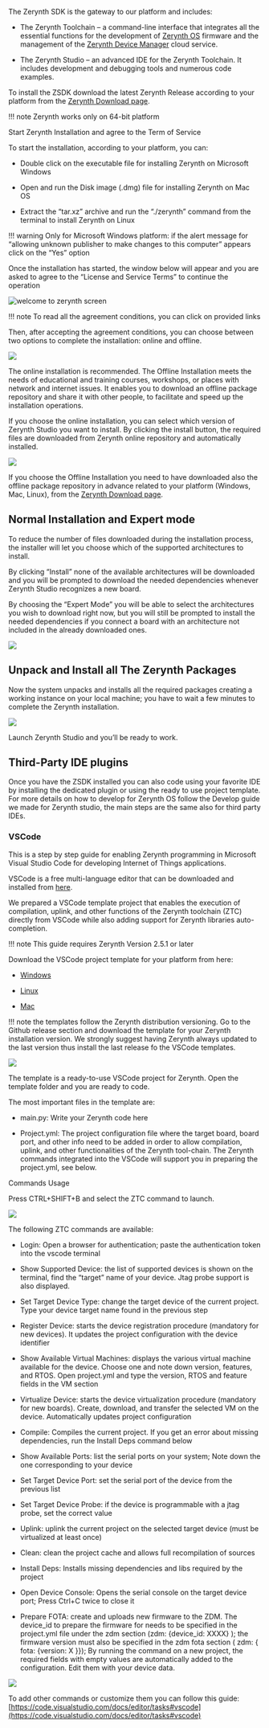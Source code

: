 The Zerynth SDK is the gateway to our platform and includes:

-   The Zerynth Toolchain – a command-line interface that integrates all the essential functions for the development of [Zerynth OS](https://www.zerynth.com/zos/) firmware and the management of the [Zerynth Device Manager](https://www.zerynth.com/zdm) cloud service.
    
-   The Zerynth Studio – an advanced IDE for the Zerynth Toolchain. It includes development and debugging tools and numerous code examples.
    

  

To install the ZSDK download the latest Zerynth Release according to your platform from the [Zerynth Download page](https://www.zerynth.com/zsdk/). 

!!! note
	Zerynth works only on 64-bit platform

Start Zerynth Installation and agree to the Term of Service

To start the installation, according to your platform, you can:

-   Double click on the executable file for installing Zerynth on Microsoft Windows
    
-   Open and run the Disk image (.dmg) file for installing Zerynth on Mac OS
    
-   Extract the “tar.xz” archive and run the “./zerynth” command from the terminal to install Zerynth on Linux
    

  

!!! warning
	Only for Microsoft Windows platform: if the alert message for “allowing unknown publisher to make changes to this computer” appears click on the “Yes” option

Once the installation has started, the window below will appear and you are asked to agree to the “License and Service Terms” to continue the operation

![welcome to zerynth screen](img/welcome%20to%20zerynth.jpg)

!!! note
	To read all the agreement conditions, you can click on provided links

Then, after accepting the agreement conditions, you can choose between two options to complete the installation: online and offline.

![](img/online%20ofline%20zerynth%20zdm.jpg)

The online installation is recommended. The Offline Installation meets the needs of educational and training courses, workshops, or places with network and internet issues. It enables you to download an offline package repository and share it with other people, to facilitate and speed up the installation operations.

If you choose the online installation, you can select which version of Zerynth Studio you want to install. By clicking the install button, the required files are downloaded from Zerynth online repository and automatically installed.

  

![](img/select%20version.jpg)

If you choose the Offline Installation you need to have downloaded also the offline package repository in advance related to your platform (Windows, Mac, Linux), from the [Zerynth Download page](https://www.zerynth.com/zsdk/).

  

## Normal Installation and Expert mode

To reduce the number of files downloaded during the installation process, the installer will let you choose which of the supported architectures to install.

By clicking “Install” none of the available architectures will be downloaded and you will be prompted to download the needed dependencies whenever Zerynth Studio recognizes a new board.

By choosing the “Expert Mode” you will be able to select the architectures you wish to download right now, but you will still be prompted to install the needed dependencies if you connect a board with an architecture not included in the already downloaded ones.

![](img/select%20architecture.jpg)

## Unpack and Install all The Zerynth Packages

Now the system unpacks and installs all the required packages creating a working instance on your local machine; you have to wait a few minutes to complete the Zerynth installation.

![](img/instaling%20zerynth.jpg)

Launch Zerynth Studio and you’ll be ready to work.

  

## Third-Party IDE plugins

Once you have the ZSDK installed you can also code using your favorite IDE by installing the dedicated plugin or using the ready to use project template. For more details on how to develop for Zerynth OS follow the Develop guide we made for Zerynth studio, the main steps are the same also for third party IDEs.

### VSCode

This is a step by step guide for enabling Zerynth programming in Microsoft Visual Studio Code for developing Internet of Things applications.

  

VSCode is a free multi-language editor that can be downloaded and installed from [here](https://code.visualstudio.com/download).

  

We prepared a VSCode template project that enables the execution of compilation, uplink, and other functions of the Zerynth toolchain (ZTC) directly from VSCode while also adding support for Zerynth libraries auto-completion.

  

!!! note
	This guide requires Zerynth Version 2.5.1 or later

  

Download the VSCode project template for your platform from here:

  

-   [Windows](https://github.com/zerynth/vscode-template-windows)
    
-   [Linux](https://github.com/zerynth/vscode-template-linux)
    
-   [Mac](https://github.com/zerynth/vscode-template-mac)
    

  

!!! note
	 the templates follow the Zerynth distribution versioning. Go to the Github release section and download the template for your Zerynth installation version. We strongly suggest having Zerynth always updated to the last version thus install the last release fo the VSCode templates.

  

![](img/getting%20started%20zdm%203.png)

  

The template is a ready-to-use VSCode project for Zerynth. Open the template folder and you are ready to code.

The most important files in the template are:

-   main.py: Write your Zerynth code here
    
-   Project.yml: The project configuration file where the target board, board port, and other info need to be added in order to allow compilation, uplink, and other functionalities of the Zerynth tool-chain. The Zerynth commands integrated into the VSCode will support you in preparing the project.yml, see below.
    

  
  

Commands Usage

Press CTRL+SHIFT+B and select the ZTC command to launch.

  

![](img/getting%20started%20zdm%201.png)

  

The following ZTC commands are available:

  

-   Login: Open a browser for authentication; paste the authentication token into the vscode terminal
    
-   Show Supported Device: the list of supported devices is shown on the terminal, find the “target” name of your device. Jtag probe support is also displayed.
    
-   Set Target Device Type: change the target device of the current project. Type your device target name found in the previous step
    
-   Register Device: starts the device registration procedure (mandatory for new devices). It updates the project configuration with the device identifier
    
-   Show Available Virtual Machines: displays the various virtual machine available for the device. Choose one and note down version, features, and RTOS. Open project.yml and type the version, RTOS and feature fields in the VM section
    
-   Virtualize Device: starts the device virtualization procedure (mandatory for new boards). Create, download, and transfer the selected VM on the device. Automatically updates project configuration
    
-   Compile: Compiles the current project. If you get an error about missing dependencies, run the Install Deps command below
    
-   Show Available Ports: list the serial ports on your system; Note down the one corresponding to your device
    
-   Set Target Device Port: set the serial port of the device from the previous list
    
-   Set Target Device Probe: if the device is programmable with a jtag probe, set the correct value
    
-   Uplink: uplink the current project on the selected target device (must be virtualized at least once)
    
-   Clean: clean the project cache and allows full recompilation of sources
    
-   Install Deps: Installs missing dependencies and libs required by the project
    
-   Open Device Console: Opens the serial console on the target device port; Press Ctrl+C twice to close it
    
-   Prepare FOTA: create and uploads new firmware to the ZDM. The device_id to prepare the firmware for needs to be specified in the project.yml file under the zdm section (zdm: {device_id: XXXX} ); the firmware version must also be specified in the zdm fota section ( zdm: { fota: {version: X }}); By running the command on a new project, the required fields with empty values are automatically added to the configuration. Edit them with your device data.
    

  

![](img/getting%20started%20zdm%202.png)

  

To add other commands or customize them you can follow this guide: [https://code.visualstudio.com/docs/editor/tasks#vscode](https://code.visualstudio.com/docs/editor/tasks#vscode)

